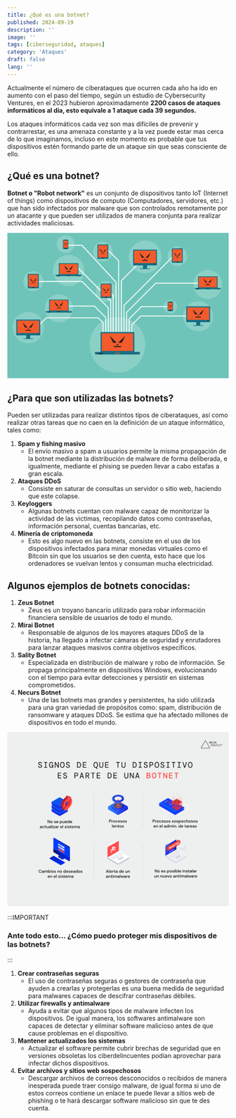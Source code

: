 ```yaml
---
title: ¿Qué es una botnet?
published: 2024-09-19
description: ''
image: ''
tags: [ciberseguridad, ataques]
category: 'Ataques'
draft: false 
lang: ''
---
```


Actualmente el número de ciberataques que ocurren cada año ha ido en aumento con el paso del tiempo, según un estudio de Cybersecurity Ventures, en el 2023 hubieron aproximadamente **2200 casos de ataques informáticos al día, esto equivale a 1 ataque cada 39 segundos.**

Los ataques informáticos cada vez son mas difíciles de prevenir y contrarrestar, es una amenaza constante y a la vez puede estar mas cerca de lo que imaginamos, incluso en este momento es probable que tus dispositivos estén formando parte de un ataque sin que seas consciente de ello.

## ¿Qué es una botnet?

**Botnet o "Robot network"** es un conjunto de dispositivos tanto IoT (Internet of things) como dispositivos de computo (Computadores, servidores, etc.) que han sido infectados por malware que son controlados remotamente por un atacante y que pueden ser utilizados de manera conjunta para realizar actividades maliciosas.

![](img/botnet_blog_title_vacia.png)


## ¿Para que son utilizadas las botnets?

Pueden ser utilizadas para realizar distintos tipos de ciberataques, así como realizar otras tareas que no caen en la definición de un ataque informático, tales como:
1. **Spam y fishing masivo**
   - El envío masivo a spam a usuarios permite la misma propagación de la botnet mediante la distribución de malware de forma deliberada, e igualmente, mediante el phising se pueden llevar a cabo estafas a gran escala.
2. **Ataques DDoS**
   - Consiste en saturar de consultas un servidor o sitio web, haciendo que este colapse.
3. **Keyloggers**
   - Algunas botnets cuentan con malware capaz de monitorizar la actividad de las victimas, recopilando datos como contraseñas, información personal, cuentas bancarias, etc.
4. **Minería de criptomoneda**
   - Esto es algo nuevo en las botnets, consiste en el uso de los dispositivos infectados para minar monedas virtuales como el Bitcoin sin que los usuarios se den cuenta, esto hace que los ordenadores se vuelvan lentos y consuman mucha electricidad. 

## Algunos ejemplos de botnets conocidas:

1. **Zeus Botnet**
   - Zeus es un troyano bancario utilizado para robar información financiera sensible de usuarios de todo el mundo.
2. **Mirai Botnet**
   - Responsable de algunos de  los mayores ataques DDoS de la historia, ha llegado a infectar cámaras de seguridad y enrutadores para lanzar ataques masivos contra objetivos específicos.
3. **Sality Botnet**
   - Especializada en distribución de malware y robo de información. Se propaga principalmente en dispositivos Windows, evolucionando con el tiempo para evitar detecciones y persistir en sistemas comprometidos.
4. **Necurs Botnet**
   - Una de las botnets mas grandes y persistentes, ha sido utilizada para una gran variedad de propósitos como: spam, distribución de ransomware y ataques DDoS. Se estima que ha afectado millones de dispositivos en todo el mundo.

![](img/botnet1.png)

:::IMPORTANT
### Ante todo esto... ¿Cómo puedo proteger mis dispositivos de las botnets?
:::
1. **Crear contraseñas seguras**
   - El uso de contraseñas seguras o gestores de contraseña que ayuden a crearlas y protegerlas es una buena medida de seguridad para malwares capaces de descifrar contraseñas débiles. 
2. **Utilizar firewalls y antimalware**
   - Ayuda a evitar que algunos tipos de malware infecten los dispositivos. De igual manera, los softwares antimalware son capaces de detectar y eliminar software malicioso antes de que cause problemas en el dispositivo. 
3. **Mantener actualizados los sistemas**
   - Actualizar el software permite cubrir brechas de seguridad que en versiones obsoletas los ciberdelincuentes podían aprovechar para infectar dichos dispositivos.
4. **Evitar archivos y sitios web sospechosos**
   - Descargar archivos de correos desconocidos o recibidos de manera inesperada puede traer consigo malware, de igual forma si uno de estos correos contiene un enlace te puede llevar a sitios web de phishing o te hará descargar software malicioso sin que te des cuenta.